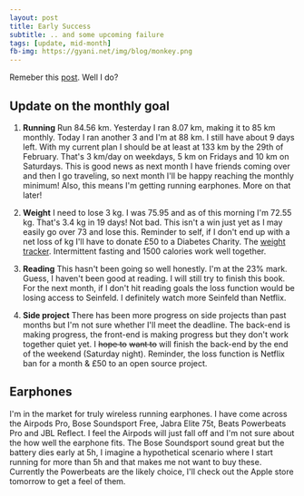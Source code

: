 ```yaml
---
layout: post
title: Early Success
subtitle: .. and some upcoming failure
tags: [update, mid-month]
fb-img: https://gyani.net/img/blog/monkey.png
---
```


Remeber this [post](https://gyani.net/blog/february-2020/). Well I do?

## Update on the monthly goal

1. **Running** Run 84.56 km. Yesterday I ran 8.07 km, making it to 85 km monthly. Today I ran another 3 and I'm at 88 km. I still have about 9 days left. With my current plan I should be at least at 133 km by the 29th of February. That's 3 km/day on weekdays, 5 km on Fridays and 10 km on Saturdays. This is good news as next month I have friends coming over and then I go traveling, so next month I'll be happy reaching the monthly minimum! Also, this means I'm getting running earphones. More on that later!

2. **Weight** I need to lose 3 kg. I was 75.95 and as of this morning I'm 72.55 kg. That's 3.4 kg in 19 days! Not bad. This isn't a win just yet as I may easily go over 73 and lose this. Reminder to self, if I don't end up with a net loss of  kg I'll have to donate £50 to a Diabetes Charity. The [weight tracker](https://docs.google.com/spreadsheets/d/1F9tNhLqFucJYI8k_E6RKWnmQGYYbL7yzykx9oZAOV5c/edit?usp=sharing). Intermittent fasting and 1500 calories work well together.

3. **Reading** This hasn't been going so well honestly. I'm at the 23% mark. Guess, I haven't been good at reading. I will still try to finish this book. For the next month, if I don't hit reading goals the loss function would be losing access to Seinfeld. I definitely watch more Seinfeld than Netflix.

4. **Side project** There has been more progress on side projects than past months but I'm not sure whether I'll meet the deadline. The back-end is making progress, the front-end is making progress but they don't work together quiet yet. I ~~hope to~~ ~~want to~~ will finish the back-end by the end of the weekend (Saturday night). Reminder, the loss function is Netflix ban for a month & £50 to an open source project.


## Earphones

I'm in the market for truly wireless running earphones. I have come across the Airpods Pro, Bose Soundsport Free, Jabra Elite 75t, Beats Powerbeats Pro and JBL Reflect. I feel the Airpods will just fall off and I'm not sure about the how well the earphone fits. The Bose Soundsport sound great but the battery dies early at 5h, I imagine a hypothetical scenario where I start running for more than 5h and that makes me not want to buy these. Currently the Powerbeats are the likely choice, I'll check out the Apple store tomorrow to get a feel of them.